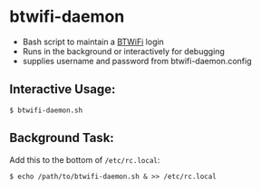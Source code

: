 # btwifi-daemon

- Bash script to maintain a [BTWiFi](https://www.btwifi.co.uk) login
- Runs in the background or interactively for debugging
- supplies username and password from btwifi-daemon.config

## Interactive Usage:

```
$ btwifi-daemon.sh
```

## Background Task:

Add this to the bottom of `/etc/rc.local`:

```
$ echo /path/to/btwifi-daemon.sh & >> /etc/rc.local
```
